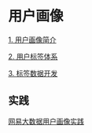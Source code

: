 # 用户画像

[1. 用户画像简介](docs/1用户画像简介.md)

[2. 用户标签体系](docs/2数据标签体系.md)

[3. 标签数据开发](docs/3标签数据开发.md)

## 实践

[网易大数据用户画像实践](https://mp.weixin.qq.com/s/jyiDWiK0zczEaZKY5Hy5xg)
